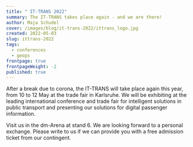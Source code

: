```yaml
---
title: " IT-TRANS 2022"
summary: The IT-TRANS takes place again - and we are there!
author: Maja Schudel
cover: /images/blog/it-trans-2022/ittrans_logo.jpg
created: 2022-05-03
slug: ittrans-2022
tags:
  - conferences
  - geops
frontpage: true
frontpageWeight: -2
published: true
---
```

After a break due to corona, the IT-TRANS will take place again this year, from 10 to 12 May at the trade fair in Karlsruhe. We will be exhibiting at the leading international conference and trade fair for intelligent solutions in public transport and presenting our solutions for digital passenger information.

Visit us in the dm-Arena at stand 6. We are looking forward to a personal exchange. Please write to us if we can provide you with a free admission ticket from our contingent.